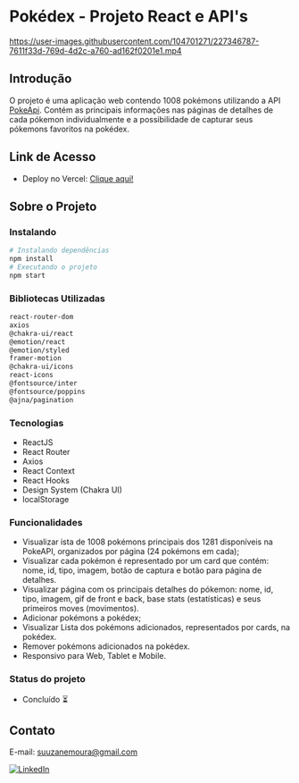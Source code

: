 # Pokédex - Projeto React e API's

https://user-images.githubusercontent.com/104701271/227346787-7611f33d-769d-4d2c-a760-ad162f0201e1.mp4

## Introdução

O projeto é uma aplicação web contendo 1008 pokémons utilizando a API [PokeApi](https://pokeapi.co/). Contém as principais informações nas páginas de detalhes de cada pókemon individualmente e a possibilidade de capturar seus pókemons favoritos na pokédex.

## Link de Acesso

- Deploy no Vercel: [Clique aqui!](https://nationalpokedex.vercel.app/)

## Sobre o Projeto

### Instalando

```bash
# Instalando dependências
npm install
# Executando o projeto
npm start
```

### Bibliotecas Utilizadas

```bash
react-router-dom
axios
@chakra-ui/react
@emotion/react
@emotion/styled
framer-motion
@chakra-ui/icons
react-icons
@fontsource/inter
@fontsource/poppins
@ajna/pagination
```

### Tecnologias

- ReactJS
- React Router
- Axios
- React Context
- React Hooks
- Design System (Chakra UI)
- localStorage

### Funcionalidades

- Visualizar ista de 1008 pokémons principais dos 1281 disponíveis na PokeAPI, organizados por página (24 pokémons em cada);
- Visualizar cada pokémon é representado por um card que contém: nome, id, tipo, imagem, botão de captura e botão para página de detalhes.
- Visualizar página com os principais detalhes do pókemon: nome, id, tipo, imagem, gif de front e back, base stats (estatísticas) e seus primeiros moves (movimentos).
- Adicionar pokémons a pokédex;
- Visualizar Lista dos pokémons adicionados, representados por cards, na pokédex.
- Remover pokémons adicionados na pokédex.
- Responsivo para Web, Tablet e Mobile.

### Status do projeto

- Concluído ⏳

## Contato

E-mail: suuzanemoura@gmail.com

[![LinkedIn](https://img.shields.io/badge/LinkedIn-0077B5?style=for-the-badge&logo=linkedin&logoColor=white)](https://www.linkedin.com/in/suuzanemoura/)
